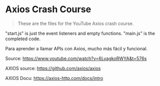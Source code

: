 # Axios Crash Course

> These are the files for the YouTube Axios crash course.

"start.js" is just the event listeners and empty functions. "main.js" is the completed code.

Para aprender a llamar APIs con Axios, mucho más fácil y funcional.

Source: https://www.youtube.com/watch?v=6LyagkoRWYA&t=576s

AXIOS source: https://github.com/axios/axios

AXIOS Docu: https://axios-http.com/docs/intro